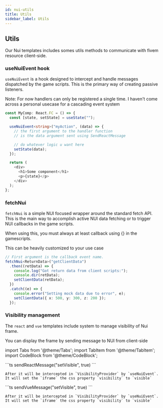 ```yaml
---
id: nui-utils
title: Utils
sidebar_label: Utils
---
```


## Utils

Our Nui templates includes somes utils methods to communicate with fivem resource client-side.

### useNuiEvent hook

`useNuiEvent` is a hook designed to intercept and handle messages dispatched by the game scripts. This is the primary way of creating passive listeners.

Note: For now handlers can only be registered a single time. I haven't come across a personal usecase for a cascading event system

```ts
const MyComp: React.FC = () => {
  const [state, setState] = useState("");

  useNuiEvent<string>("myAction", (data) => {
    // the first argument to the handler function
    // is the data argument sent using SendReactMessage

    // do whatever logic u want here
    setState(data);
  });

  return (
    <div>
      <h1>Some component</h1>
      <p>{state}</p>
    </div>
  );
};
```

### fetchNui

`fetchNui` is a simple NUI focused wrapper around the standard fetch API. This is the main way to accomplish active NUI data fetching or to trigger NUI callbacks in the game scripts.

When using this, you must always at least callback using {} in the gamescripts.

This can be heavily customized to your use case

```ts
// First argument is the callback event name.
fetchNui<ReturnData>("getClientData")
  .then((retData) => {
    console.log("Got return data from client scripts:");
    console.dir(retData);
    setClientData(retData);
  })
  .catch((e) => {
    console.error("Setting mock data due to error", e);
    setClientData({ x: 500, y: 300, z: 200 });
  });
```

### Visibility management

The `react` and `vue` templates include system to manage visibility of Nui frame.

You can display the frame by sending message to NUI from client-side

import Tabs from '@theme/Tabs';
import TabItem from '@theme/TabItem';
import CodeBlock from '@theme/CodeBlock';

<Tabs>
  <TabItem value="react" label="react" default>
    ```ts
      sendReactMessage("setVisible", true)
    ```

    After it will be intercepted in `VisibilityProvider` by `useNuiEvent`. It will set the `iframe` the css property `visibility` to `visible`

  </TabItem>
  <TabItem value="vue" label="vue">
    ```ts
      sendVueMessage("setVisible", true)
    ```

    After it will be intercepted in `VisibilityProvider` by `useNuiEvent`. It will set the `iframe` the css property `visibility` to `visible`

  </TabItem>
</Tabs>
